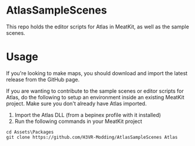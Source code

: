 # AtlasSampleScenes
This repo holds the editor scripts for Atlas in MeatKit, as well as the sample scenes.

# Usage
If you're looking to make maps, you should download and import the latest release from the GitHub page.

If you are wanting to contribute to the sample scenes or editor scripts for Atlas, do the following
to setup an environment inside an existing MeatKit project. Make sure you don't already have Atlas imported.

1. Import the Atlas DLL (from a bepinex profile with it installed)
2. Run the following commands in your MeatKit project 
```
cd Assets\Packages
git clone https://github.com/H3VR-Modding/AtlasSampleScenes Atlas
```
